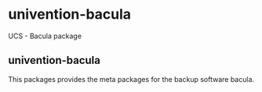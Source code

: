 # univention-bacula
UCS - Bacula package

## univention-bacula
This packages provides the meta packages for the backup software bacula.
